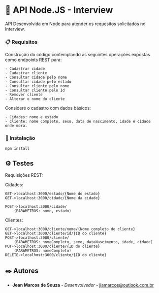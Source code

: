 # 🚀 API Node.JS - Interview

API Desenvolvida em Node para atender os requesitos solicitados no Interview.
 

### 📋 Requisitos

Construção do código contemplando as seguintes operações expostas como endpoints REST para:

```
- Cadastrar cidade
- Cadastrar cliente
- Consultar cidade pelo nome
- Consultar cidade pelo estado
- Consultar cliente pelo nome
- Consultar cliente pelo Id
- Remover cliente
- Alterar o nome do cliente
```

Considere o cadastro com dados básicos:

```
- Cidades: nome e estado
- Cliente: nome completo, sexo, data de nascimento, idade e cidade onde mora.
```

### 🔧 Instalação

```
npm install
```

## ⚙️ Testes

Requisições REST:

Cidades:
```
GET->localhost:3000/estado/{Nome do estado}
GET->localhost:3000/cidade/{Nome da cidade}

POST->localhost:3000/cidade/
	(PARAMETROS: nome, estado)
```	

Clientes:
```
GET->localhost:3000/cliente/nome/{Nome completo do cliente}
GET->localhost:3000/cliente/id/{ID do cliente}
POST->localhost:3000/cliente/
	(PARAMETROS: nomeCompleto, sexo, dataNascimento, idade, cidade)
PUT->localhost:3000/cliente/{ID do cliente}
	(PARAMETROS: nomeCompleto)    
DELETE->localhost:3000/cliente/{ID do cliente}
```

## ✒️ Autores

* **Jean Marcos de Souza** - *Desenvolvedor* - jiamarcos@outlook.com.br
